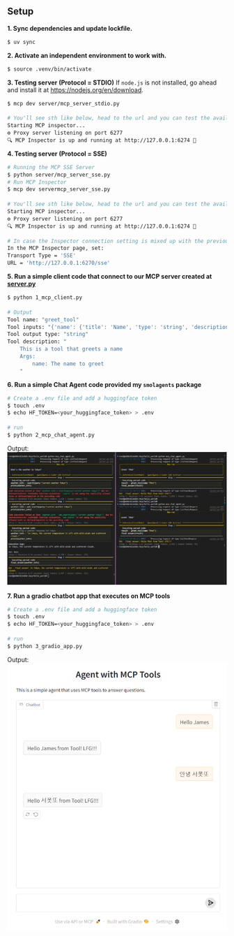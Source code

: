 ## Setup
**1. Sync dependencies and update lockfile.**

```bash
$ uv sync
```

**2. Activate an independent environment to work with.**

```bash
$ source .venv/bin/activate
```

**3. Testing server (Protocol = STDIO)**
If `node.js` is not installed, go ahead and install it at https://nodejs.org/en/download.

```bash
$ mcp dev server/mcp_server_stdio.py

# You'll see sth like below, head to the url and you can test the available tools, resources, prompts we implemented.
Starting MCP inspector...
⚙️ Proxy server listening on port 6277
🔍 MCP Inspector is up and running at http://127.0.0.1:6274 🚀
```

**4. Testing server (Protocol = SSE)**

```bash
# Running the MCP SSE Server
$ python server/mcp_server_sse.py
# Run MCP Inspector
$ mcp dev servermcp_server_sse.py

# You'll see sth like below, head to the url and you can test the available tools, resources, prompts we implemented.
Starting MCP inspector...
⚙️ Proxy server listening on port 6277
🔍 MCP Inspector is up and running at http://127.0.0.1:6274 🚀

# In case the Inspector connection setting is mixed up with the previous STDIO protocol.
In the MCP Inspector page, set:
Transport Type = 'SSE'
URL = 'http://127.0.0.1:6270/sse'
```



**5. Run a simple client code that connect to our MCP server created at [server.py](server.py)**

```bash
$ python 1_mcp_client.py

# Output
Tool name: "greet_tool"
Tool inputs: "{'name': {'title': 'Name', 'type': 'string', 'description': 'see tool description'}}"
Tool output type: "string"
Tool description: "
    This is a tool that greets a name
    Args:
        name: The name to greet
    "
```


**6. Run a simple Chat Agent code provided my `smolagents` package**

```bash
# Create a .env file and add a huggingface token
$ touch .env
$ echo HF_TOKEN=<your_huggingface_token> > .env

# run
$ python 2_mcp_chat_agent.py
```

Output:
![output_agent_demo_img](imgs/out_demo1.png)


**7. Run a gradio chatbot app that executes on MCP tools**

```bash
# Create a .env file and add a huggingface token
$ touch .env
$ echo HF_TOKEN=<your_huggingface_token> > .env

# run
$ python 3_gradio_app.py
```
Output:
![output_chatbot_demo_img](imgs/out_demo2.png)
